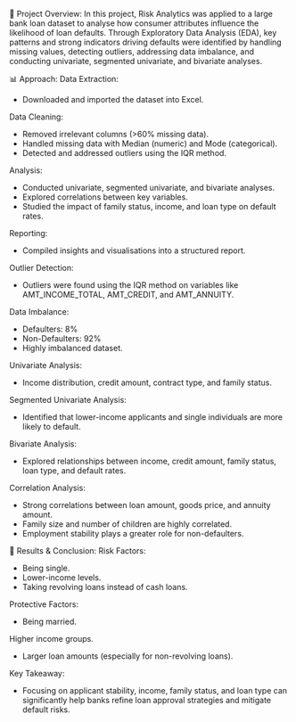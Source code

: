 📑 Project Overview:
In this project, Risk Analytics was applied to a large bank loan dataset to analyse how consumer attributes influence the likelihood of loan defaults.
Through Exploratory Data Analysis (EDA), key patterns and strong indicators driving defaults were identified by handling missing values, detecting outliers, addressing data imbalance, and conducting univariate, segmented univariate, and bivariate analyses.

📊 Approach:
Data Extraction: 
* Downloaded and imported the dataset into Excel.

Data Cleaning: 
* Removed irrelevant columns (>60% missing data).
* Handled missing data with Median (numeric) and Mode (categorical).
* Detected and addressed outliers using the IQR method.

Analysis:
* Conducted univariate, segmented univariate, and bivariate analyses.
* Explored correlations between key variables.
* Studied the impact of family status, income, and loan type on default rates.

Reporting:
* Compiled insights and visualisations into a structured report.

Outlier Detection:
* Outliers were found using the IQR method on variables like AMT_INCOME_TOTAL, AMT_CREDIT, and AMT_ANNUITY.

Data Imbalance:
* Defaulters: 8%
* Non-Defaulters: 92%
* Highly imbalanced dataset.

Univariate Analysis:
* Income distribution, credit amount, contract type, and family status.

Segmented Univariate Analysis:
* Identified that lower-income applicants and single individuals are more likely to default.

Bivariate Analysis:
* Explored relationships between income, credit amount, family status, loan type, and default rates.

Correlation Analysis:
* Strong correlations between loan amount, goods price, and annuity amount.
* Family size and number of children are highly correlated.
* Employment stability plays a greater role for non-defaulters.

📝 Results & Conclusion:
Risk Factors:
* Being single.
* Lower-income levels.
* Taking revolving loans instead of cash loans.

Protective Factors:
* Being married.

Higher income groups.
* Larger loan amounts (especially for non-revolving loans).

Key Takeaway:
* Focusing on applicant stability, income, family status, and loan type can significantly help banks refine loan approval strategies and mitigate default risks.

